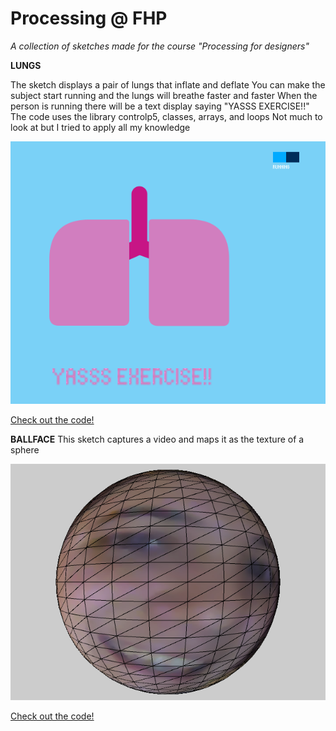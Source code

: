 # Processing @ FHP

_A collection of sketches made for the course "Processing for designers"_


__LUNGS__

The sketch displays a pair of lungs that inflate and deflate
You can make the subject start running and the lungs will breathe faster and faster
When the person is running there will be a text display saying "YASSS EXERCISE!!"
The code uses the library controlp5, classes, arrays, and loops
Not much to look at but I tried to apply all my knowledge

![Lungs project](https://github.com/Estjer/processing-fhp/blob/master/lungs.png?raw=true "Lungs")

[Check out the code!](/Estjer/processing-fhp/blob/master/Lungs.pde)


__BALLFACE__
This sketch captures a video and maps it as the texture of a sphere

![Ballface](https://github.com/Estjer/processing-fhp/blob/master/screen-0351.tif?raw=true "Ballface")

[Check out the code!](/Estjer/processing-fhp/blob/master/ballface.pde)
